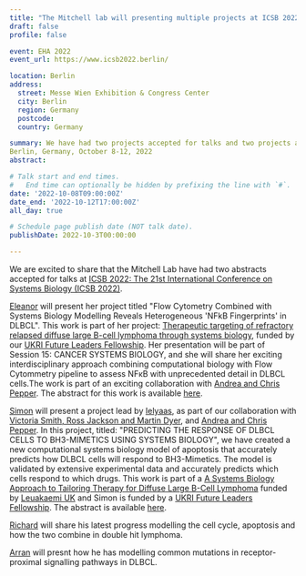 ```yaml
---
title: "The Mitchell lab will presenting multiple projects at ICSB 2022 in Berlin"
draft: false
profile: false 

event: EHA 2022
event_url: https://www.icsb2022.berlin/

location: Berlin
address:
  street: Messe Wien Exhibition & Congress Center
  city: Berlin
  region: Germany
  postcode: 
  country: Germany

summary: We have had two projects accepted for talks and two projects accepted for posters at ICSB 2022: The 21st International Conference on Systems Biology (ICSB 2022).
Berlin, Germany, October 8-12, 2022
abstract: 

# Talk start and end times.
#   End time can optionally be hidden by prefixing the line with `#`.
date: '2022-10-08T09:00:00Z'
date_end: '2022-10-12T17:00:00Z'
all_day: true

# Schedule page publish date (NOT talk date).
publishDate: 2022-10-3T00:00:00

---
```

We are excited to share that the Mitchell Lab have had two abstracts accepted for talks at [ICSB 2022: The 21st International Conference on Systems Biology (ICSB 2022)](https://www.icsb2022.berlin/).

[Eleanor](../../authors/eleanor/) will present her project titled "Flow Cytometry Combined with Systems Biology Modelling Reveals Heterogeneous 'NFkB Fingerprints' in DLBCL". This work is part of her project: [Therapeutic targeting of refractory relapsed diffuse large B-cell lymphoma through systems biology](../../project/rr-dlbcl/), funded by our [UKRI Future Leaders Fellowship](https://www.bsms.ac.uk/about/news/2020/10-15-bsms-researcher-receives-prestigious-fellowship.aspx). Her presentation will be part of Session 15: CANCER SYSTEMS BIOLOGY, and she will share her exciting interdisciplinary approach combining computational biology with Flow Cytommetry pipeline to assess NFκB with unprecedented detail in DLBCL cells.The work is part of an exciting collaboration with [Andrea and Chris Pepper](https://www.pepper.science/). The abstract for this work is available [here](https://easychair.org/smart-program/ICSB2022/2022-10-11.html#talk:202875).

[Simon](../../authors/simon/) will present a project lead by [Ielyaas](../../author/ielyaas-cloete/), as part of our collaboration with [Victoria Smith, Ross Jackson and Martin Dyer](https://www2.le.ac.uk/centres/cancer/people/prof-martin-dyer), and [Andrea and Chris Pepper](https://www.pepper.science/). In this project, titled: "PREDICTING THE RESPONSE OF DLBCL CELLS TO BH3-MIMETICS USING SYSTEMS BIOLOGY", we have created a new computational systems biology model of apoptosis that accurately predicts how DLBCL cells will respond to BH3-Mimetics. The model is validated by extensive experimental data and accurately predicts which cells respond to which drugs. This work is part of a [A Systems Biology Approach to Tailoring Therapy for Diffuse Large B-Cell Lymphoma](../../project/primary-dlbcl/") funded by [Leuakaemi UK](https://www.leukaemiauk.org.uk/lymphoma-using-virtual-patients-to-find-new-ways-to-treat-diffuse-large-b-cell-lymphoma) and Simon is funded by a [UKRI Future Leaders Fellowship](../../project/rr-dlbcl/). The abstract is available [here](https://easychair.org/smart-program/ICSB2022/2022-10-12.html#talk:206582).

[Richard](../../authors/richard) will share his latest progress modelling the cell cycle, apoptosis and how the two combine in double hit lymphoma.

[Arran](../../authors/arran) will presnt how he has modelling common mutations in receptor-proximal signalling pathways in DLBCL.
